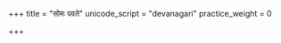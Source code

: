 +++
title = "सोमः पवते"
unicode_script = "devanagari"
practice_weight = 0

+++
<div class="js_include" url="/vedAH/sAma/paravastu-saama/devaH/somaH/somaH-pavate/"  newLevelForH1="1" includeTitle="true"> </div>